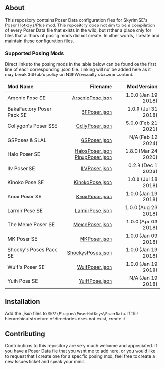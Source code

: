 About
-----
This repository contains Poser Data configuration files for Skyrim SE's [Poser Hotkeys](https://www.nexusmods.com/skyrimspecialedition/mods/22860)/[Plus](https://www.nexusmods.com/skyrimspecialedition/mods/17743) mod. This repository does not aim to be a compilation of every Poser Data file that exists in the wild, but rather a place only for files that authors of posing mods did not create. In other words, I create and maintain these configuration files.

### Supported Posing Mods
Direct links to the posing mods in the table below can be found on the first line of each corresponding *.json* file. Linking will not be added here as it may break GitHub's policy on NSFW/sexually obscene content.  

| Mod Name                  | Filename                                                                                       | Mod Version
|:--------------------------|-----------------------------------------------------------------------------------------------:|---------------------:|
| Arsenic Pose SE           | [ArsenicPose.json](/PoserData/ArsenicPose.json)                                                | 1.0.0 (Jan 19 2018)
| BakaFactory Poser Pack SE | [BFPoser.json](/PoserData/BFPoser.json)                                                        | 1.0.0 (Jul 31 2018)
| Collygon's Poser SSE      | [CollyPoser.json](/PoserData/CollyPoser.json)                                                  | 5.0.0 (Feb 21 2021)
| GSPoses & SLAL            | [GSPoser.json](/PoserData/GSPoser.json)                                                        | N/A (Feb 12 2024)
| Halo Poser SE             | [HalosPoser.json](/PoserData/HalosPoser.json)<br>[PinupPoser.json](/PoserData/PinupPoser.json) | 1.8.0 (Mar 24 2020)
| Ilv Poser SE              | [ILVPoser.json](/PoserData/ILVPoser.json)                                                      | 0.2.9 (Dec 1 2023)
| Kinoko Pose SE            | [KinokoPose.json](/PoserData/KinokoPose.json)                                                  | 1.0.0 (Jul 18 2018)
| Knox Poser SE             | [KnoxPoser.json](/PoserData/KnoxPoser.json)                                                    | 1.0.0 (Jan 19 2018)
| Larmir Pose SE            | [LarmirPose.json](/PoserData/LarmirPose.json)                                                  | 1.0.0 (Aug 23 2018)
| The Meme Poser SE         | [MemePoser.json](/PoserData/MemePoser.json)                                                    | 1.0.0 (Apr 03 2018)
| MK Poser SE               | [MKPoser.json](/PoserData/MKPoser.json)                                                        | 1.0.0 (Jan 09 2018)
| Shocky's Poses Pack SE    | [ShockysPoses.json](/PoserData/ShockysPoses.json)                                              | 1.0.0 (Jan 19 2018)
| Wulf's Poser SE           | [WulfPoser.json](/PoserData/WulfPoser.json)                                                    | 1.0.0 (Jan 19 2018)
| Yuih Pose SE              | [YuiHPose.json](/PoserData/YuiHPose.json)                                                      | N/A (Jan 19 2018)

Installation
------------
Add the *.json* files to `SKSE\Plugins\PoserHotKeys\PoserData`. If this hierarchical structure of directories does not exist, create it.

Contributing
------------
Contributions to this repository are very much welcome and appreciated. If you have a Poser Data file that you want me to add here, or you would like to request that I create one for a specific posing mod, feel free to create a new Issues ticket and speak your mind.
